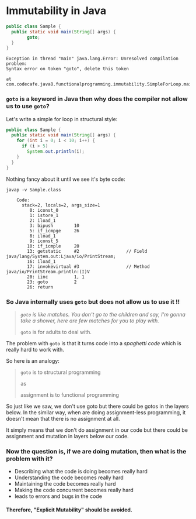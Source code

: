 # Immutability in Java

```java
public class Sample {
  public static void main(String[] args) {
        goto;
  }
}
```

```
Exception in thread "main" java.lang.Error: Unresolved compilation problem:
Syntax error on token "goto", delete this token

at com.codecafe.java8.functionalprogramming.immutability.SimpleForLoop.main(SimpleForLoop.java:7)
```

### `goto` is a keyword in Java then why does the compiler not allow us to use `goto`?

Let's write a simple for loop in structural style:

```java
public class Sample {
  public static void main(String[] args) {
    for (int i = 0; i < 10; i++) {
      if (i > 5)
        System.out.println(i);
    }
  }
}
```

Nothing fancy about it until we see it's byte code:

```shell
javap -v Sample.class
```

```shell
    Code:
      stack=2, locals=2, args_size=1
         0: iconst_0
         1: istore_1
         2: iload_1
         3: bipush        10
         5: if_icmpge     26
         8: iload_1
         9: iconst_5
        10: if_icmple     20
        13: getstatic     #2                  // Field java/lang/System.out:Ljava/io/PrintStream;
        16: iload_1
        17: invokevirtual #3                  // Method java/io/PrintStream.println:(I)V
        20: iinc          1, 1
        23: goto          2
        26: return
```

### So Java internally uses `goto` but does not allow us to use it !!

> _`goto` is like matches. You don't go to the children and say, I'm gonna take a shower, here are few matches for you to play with._
>
> `goto` is for adults to deal with.

The problem with `goto` is that it turns code into a _spaghetti code_ which is really hard to work with.

So here is an analogy:

> `goto` is to structural programming
>
> as
>
> assignment is to functional programming

So just like we saw, we don't use goto but there could be gotos in the layers below. In the similar way, when are doing assignment-less programming, it doesn't mean that there is no assignment at all.

It simply means that we don't do assignment in our code but there could be assignment and mutation in layers below our code.

### Now the question is, if we are doing mutation, then what is the problem with it?

- Describing what the code is doing becomes really hard
- Understanding the code becomes really hard
- Maintaining the code becomes really hard
- Making the code concurrent becomes really hard
- leads to errors and bugs in the code

#### Therefore, **"Explicit Mutability"** should be avoided.